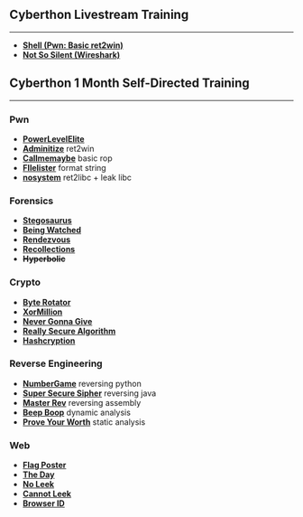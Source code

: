 ## Cyberthon Livestream Training
---

- **[Shell (Pwn: Basic ret2win)](https://github.com/caprinux/Cyberthon-Training/tree/main/Livestream%20Training/shell)** 
- **[Not So Silent (Wireshark)](https://github.com/caprinux/Cyberthon-Training/tree/main/Livestream%20Training/Not%20So%20Silent)**

## Cyberthon 1 Month Self-Directed Training
---

### Pwn

- **[PowerLevelElite](https://github.com/caprinux/Cyberthon-2021-Training/tree/main/Self-Directed%20Learning/Pwn/PowerLevelElite)** 
- **[Adminitize](https://github.com/caprinux/Cyberthon-2021-Training/tree/main/Self-Directed%20Learning/Pwn/Adminitize)** ret2win
- **[Callmemaybe](https://github.com/caprinux/Cyberthon-2021-Training/tree/main/Self-Directed%20Learning/Pwn/Call%20Me%20Maybe)** basic rop
- **[FIlelister](https://github.com/caprinux/Cyberthon-2021-Training/tree/main/Self-Directed%20Learning/Pwn/Filelister)** format string
- **[nosystem](https://github.com/caprinux/Cyberthon-2021-Training/tree/main/Self-Directed%20Learning/Pwn/NoSystem)** ret2libc + leak libc

### Forensics
- **[Stegosaurus]()**
- **[Being Watched]()**
- **[Rendezvous]()**
- **[Recollections]()**
- **~~Hyperbolic~~**

### Crypto
- **[Byte Rotator](https://github.com/caprinux/Cyberthon-2021-Training/tree/main/Self-Directed%20Learning/Crypto/Byte%20Rotator)**
- **[XorMillion](https://github.com/caprinux/Cyberthon-2021-Training/tree/main/Self-Directed%20Learning/Crypto/Xor%20Million)**
- **[Never Gonna Give](https://github.com/caprinux/Cyberthon-2021-Training/tree/main/Self-Directed%20Learning/Crypto/Never%20Gonna%20Give)**
- **[Really Secure Algorithm](https://github.com/caprinux/Cyberthon-2021-Training/tree/main/Self-Directed%20Learning/Crypto/Really%20Secure%20Algorithm)**
- **[Hashcryption](https://github.com/caprinux/Cyberthon-2021-Training/tree/main/Self-Directed%20Learning/Crypto/Hashcryption)**

### Reverse Engineering
- **[NumberGame](https://github.com/caprinux/Cyberthon-2021-Training/tree/main/Self-Directed%20Learning/RE/Number%20Game)** reversing python
- **[Super Secure Sipher](https://github.com/caprinux/Cyberthon-2021-Training/tree/main/Self-Directed%20Learning/RE/Super%20Secure%20Sipher)** reversing java
- **[Master Rev](https://github.com/caprinux/Cyberthon-2021-Training/tree/main/Self-Directed%20Learning/RE/Master%20Rev)** reversing assembly
- **[Beep Boop](https://github.com/caprinux/Cyberthon-2021-Training/tree/main/Self-Directed%20Learning/RE/Beepboop)** dynamic analysis
- **[Prove Your Worth](https://github.com/caprinux/Cyberthon-2021-Training/tree/main/Self-Directed%20Learning/RE/Prove%20Your%20Worth)** static analysis 

### Web
- **[Flag Poster]()**
- **[The Day]()**
- **[No Leek]()**
- **[Cannot Leek]()**
- **[Browser ID]()**


